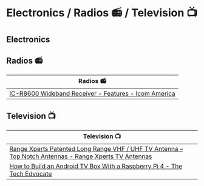 # Electronics / Radios 📻 / Television 📺 

## Electronics 

## Radios 📻 

| Radios 📻 |
|---|
| [IC-R8600 Wideband Receiver - Features - Icom America](http://www.icomamerica.com/en/products/amateur/receivers/r8600/default.aspx ) |

## Television 📺 

| Television 📺 |
|---|
| [Range Xperts Patented Long Range VHF / UHF TV Antenna – Top Notch Antennas - Range Xperts TV Antennas](https://topnotchantennas.com/products/insane-gain-vhf-uhf-version ) |
| [How to Build an Android TV Box With a Raspberry Pi 4 - The Tech Edvocate](https://www.thetechedvocate.org/how-to-build-an-android-tv-box-with-a-raspberry-pi-4/ ) |
